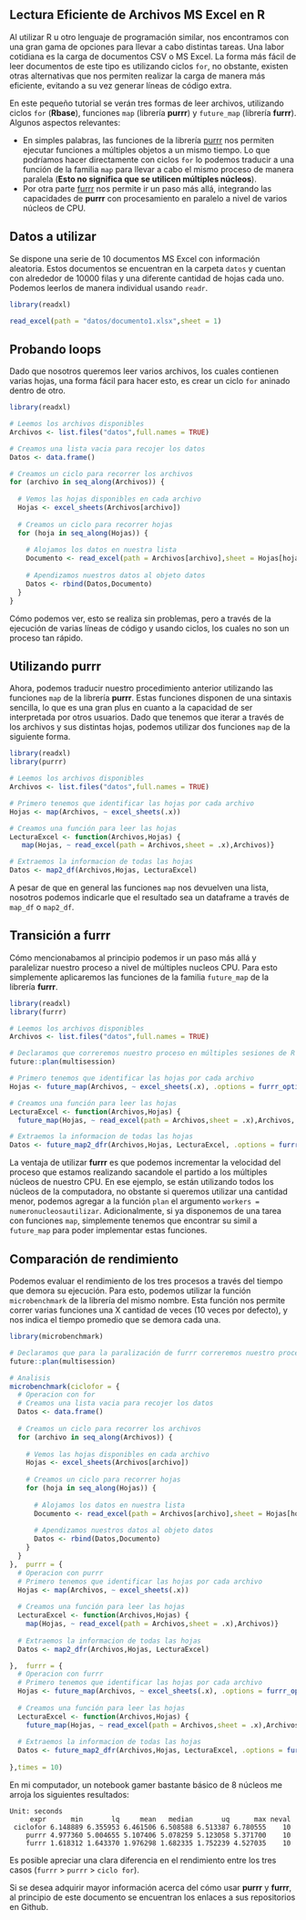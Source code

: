 ## Lectura Eficiente de Archivos MS Excel en R

Al utilizar R u otro lenguaje de programación similar, nos encontramos con una gran gama de opciones para llevar a cabo distintas tareas. Una labor cotidiana es la carga de documentos CSV o MS Excel. La forma más fácil de leer documentos de este tipo es utilizando ciclos `for`, no obstante, existen otras alternativas que nos permiten realizar la carga de manera más eficiente, evitando a su vez generar líneas de código extra. 

En este pequeño tutorial se verán tres formas de leer archivos, utilizando ciclos `for` (**Rbase**), funciones `map` (librería **purrr**) y `future_map` (librería **furrr**). Algunos aspectos relevantes:

- En simples palabras, las funciones de la librería [purrr](https://github.com/tidyverse/purrr) nos permiten ejecutar funciones a múltiples objetos a un mismo tiempo. Lo que podríamos hacer directamente con ciclos `for` lo podemos traducir a una función de la familia `map` para llevar a cabo el mismo proceso de manera paralela (**Esto no significa que se utilicen múltiples núcleos**). 
- Por otra parte [furrr](https://github.com/DavisVaughan/furrr) nos permite ir un paso más allá, integrando las capacidades de **purrr** con procesamiento en paralelo a nivel de varios núcleos de CPU.

## Datos a utilizar

Se dispone una serie de 10 documentos MS Excel con información aleatoria. Estos documentos se encuentran en la carpeta `datos` y cuentan con alrededor de 10000 filas y una diferente cantidad de hojas cada uno. Podemos leerlos de manera individual usando `readr`.

```r
library(readxl)

read_excel(path = "datos/documento1.xlsx",sheet = 1)

```
## Probando loops

Dado que nosotros queremos leer varios archivos, los cuales contienen varias hojas, una forma fácil para hacer esto, es crear un ciclo `for` aninado dentro de otro.

```r
library(readxl)

# Leemos los archivos disponibles
Archivos <- list.files("datos",full.names = TRUE)

# Creamos una lista vacia para recojer los datos
Datos <- data.frame()

# Creamos un ciclo para recorrer los archivos
for (archivo in seq_along(Archivos)) {
  
  # Vemos las hojas disponibles en cada archivo
  Hojas <- excel_sheets(Archivos[archivo])
  
  # Creamos un ciclo para recorrer hojas
  for (hoja in seq_along(Hojas)) {
    
    # Alojamos los datos en nuestra lista
    Documento <- read_excel(path = Archivos[archivo],sheet = Hojas[hoja])
    
    # Apendizamos nuestros datos al objeto datos
    Datos <- rbind(Datos,Documento)
  }
}

```

Cómo podemos ver, esto se realiza sin problemas, pero a través de la ejecución de varias líneas de código y usando ciclos, los cuales no son un proceso tan rápido.

## Utilizando purrr

Ahora, podemos traducir nuestro procedimiento anterior utilizando las funciones `map` de la librería **purrr**. Estas funciones disponen de una sintaxis sencilla, lo que es una gran plus en cuanto a la capacidad de ser interpretada por otros usuarios. Dado que tenemos que iterar a través de los archivos y sus distintas hojas, podemos utilizar dos funciones `map` de la siguiente forma.

```r
library(readxl)
library(purrr)

# Leemos los archivos disponibles
Archivos <- list.files("datos",full.names = TRUE)

# Primero tenemos que identificar las hojas por cada archivo
Hojas <- map(Archivos, ~ excel_sheets(.x))

# Creamos una función para leer las hojas
LecturaExcel <- function(Archivos,Hojas) {
   map(Hojas, ~ read_excel(path = Archivos,sheet = .x),Archivos)}

# Extraemos la informacion de todas las hojas
Datos <- map2_df(Archivos,Hojas, LecturaExcel)

```

A pesar de que en general las funciones `map` nos devuelven una lista, nosotros podemos indicarle que el resultado sea un dataframe a través de `map_df` o `map2_df`.

## Transición a furrr

Cómo mencionabamos al principio podemos ir un paso más allá y paralelizar nuestro proceso a nivel de múltiples nucleos CPU. Para esto simplemente aplicaremos las funciones de la familia `future_map` de la librería **furrr**.

```r
library(readxl)
library(furrr)

# Leemos los archivos disponibles
Archivos <- list.files("datos",full.names = TRUE)

# Declaramos que correremos nuestro proceso en múltiples sesiones de R
future::plan(multisession) 

# Primero tenemos que identificar las hojas por cada archivo
Hojas <- future_map(Archivos, ~ excel_sheets(.x), .options = furrr_options(seed = T))

# Creamos una función para leer las hojas
LecturaExcel <- function(Archivos,Hojas) {
  future_map(Hojas, ~ read_excel(path = Archivos,sheet = .x),Archivos, .options = furrr_options(seed = T))}

# Extraemos la informacion de todas las hojas
Datos <- future_map2_dfr(Archivos,Hojas, LecturaExcel, .options = furrr_options(seed = T))

```

La ventaja de utilizar **furrr** es que podemos incrementar la velocidad del proceso que estamos realizando sacandole el partido a los múltiples núcleos de nuestro CPU. En ese ejemplo, se están utilizando todos los núcleos de la computadora, no obstante si queremos utilizar una cantidad menor, podemos agregar a la función `plan` el argumento `workers = numeronucleosautilizar`. Adicionalmente, si ya disponemos de una tarea con funciones `map`, simplemente tenemos que encontrar su simil a `future_map` para poder implementar estas funciones.

## Comparación de rendimiento

Podemos evaluar el rendimiento de los tres procesos a través del tiempo que demora su ejecución. Para esto, podemos utilizar la función `microbenchmark` de la librería del mismo nombre. Esta función nos permite correr varias funciones una X cantidad de veces (10 veces por defecto), y nos indica el tiempo promedio que se demora cada una.

```r
library(microbenchmark)

# Declaramos que para la paralización de furrr correremos nuestro proceso en múltiples sesiones de R
future::plan(multisession)

# Analisis
microbenchmark(ciclofor = {
  # Operacion con for
  # Creamos una lista vacia para recojer los datos
  Datos <- data.frame()
  
  # Creamos un ciclo para recorrer los archivos
  for (archivo in seq_along(Archivos)) {
    
    # Vemos las hojas disponibles en cada archivo
    Hojas <- excel_sheets(Archivos[archivo])
    
    # Creamos un ciclo para recorrer hojas
    for (hoja in seq_along(Hojas)) {
      
      # Alojamos los datos en nuestra lista
      Documento <- read_excel(path = Archivos[archivo],sheet = Hojas[hoja])
      
      # Apendizamos nuestros datos al objeto datos
      Datos <- rbind(Datos,Documento)
    }
  }
},  purrr = {
  # Operacion con purrr
  # Primero tenemos que identificar las hojas por cada archivo
  Hojas <- map(Archivos, ~ excel_sheets(.x))
  
  # Creamos una función para leer las hojas
  LecturaExcel <- function(Archivos,Hojas) {
    map(Hojas, ~ read_excel(path = Archivos,sheet = .x),Archivos)}
  
  # Extraemos la informacion de todas las hojas
  Datos <- map2_dfr(Archivos,Hojas, LecturaExcel)

},  furrr = {
  # Operacion con furrr
  # Primero tenemos que identificar las hojas por cada archivo
  Hojas <- future_map(Archivos, ~ excel_sheets(.x), .options = furrr_options(seed = T))
  
  # Creamos una función para leer las hojas
  LecturaExcel <- function(Archivos,Hojas) {
    future_map(Hojas, ~ read_excel(path = Archivos,sheet = .x),Archivos, .options = furrr_options(seed = T))}
  
  # Extraemos la informacion de todas las hojas
  Datos <- future_map2_dfr(Archivos,Hojas, LecturaExcel, .options = furrr_options(seed = T))
  
},times = 10)
```
En mi computador, un notebook gamer bastante básico de 8 núcleos me arroja los siguientes resultados:

```
Unit: seconds
     expr      min       lq     mean   median       uq      max neval
 ciclofor 6.148889 6.355953 6.461506 6.508588 6.513387 6.780555    10
    purrr 4.977360 5.004655 5.107406 5.078259 5.123058 5.371700    10
    furrr 1.618312 1.643370 1.976298 1.682335 1.752239 4.527035    10
```

Es posible apreciar una clara diferencia en el rendimiento entre los tres casos (`furrr` > `purrr` > `ciclo for`). 

Si se desea adquirir mayor información acerca del cómo usar **purrr** y **furrr**, al principio de este documento se encuentran los enlaces a sus repositorios en Github.
